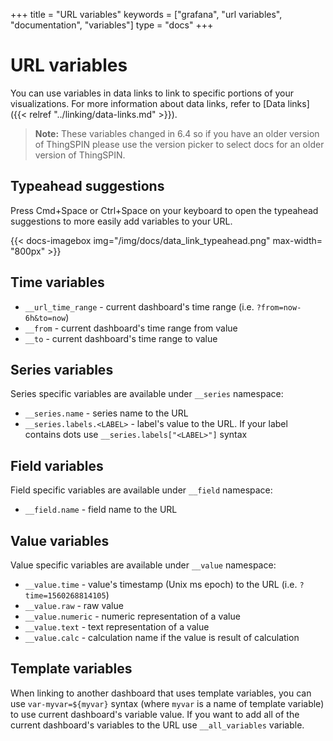 +++
title = "URL variables"
keywords = ["grafana", "url variables", "documentation", "variables"]
type = "docs"
+++

# URL variables

You can use variables in data links to link to specific portions of your visualizations. For more information about data links, refer to [Data links]({{< relref "../linking/data-links.md" >}}).

> **Note:** These variables changed in 6.4 so if you have an older version of ThingSPIN please use the version picker to select
docs for an older version of ThingSPIN.

## Typeahead suggestions

Press Cmd+Space or Ctrl+Space on your keyboard to open the typeahead suggestions to more easily add variables to your URL.

{{< docs-imagebox img="/img/docs/data_link_typeahead.png"  max-width= "800px" >}}

## Time variables

* ``__url_time_range`` - current dashboard's time range (i.e. ``?from=now-6h&to=now``)
* ``__from`` - current dashboard's time range from value
* ``__to`` - current dashboard's time range to value

## Series variables

Series specific variables are available under ``__series`` namespace:

* ``__series.name`` - series name to the URL
* ``__series.labels.<LABEL>`` - label's value to the URL. If your label contains dots use ``__series.labels["<LABEL>"]`` syntax

## Field variables

Field specific variables are available under ``__field`` namespace:

* ``__field.name`` - field name to the URL

## Value variables

Value specific variables are available under ``__value`` namespace:

* ``__value.time`` - value's timestamp (Unix ms epoch) to the URL (i.e. ``?time=1560268814105``)
* ``__value.raw`` - raw value
* ``__value.numeric`` - numeric representation of a value
* ``__value.text`` - text representation of a value
* ``__value.calc`` - calculation name if the value is result of calculation

## Template variables

When linking to another dashboard that uses template variables, you can use ``var-myvar=${myvar}`` syntax (where ``myvar`` is a name of template variable)
to use current dashboard's variable value. If you want to add all of the current dashboard's variables to the URL use  ``__all_variables`` variable.
